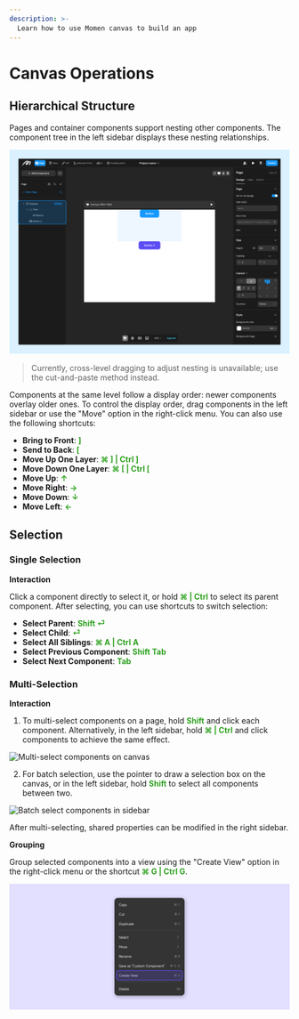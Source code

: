 ```yaml
---
description: >-
  Learn how to use Momen canvas to build an app
---
```

# Canvas Operations

## Hierarchical Structure

Pages and container components support nesting other components. The component tree in the left sidebar displays these nesting relationships.

![Component tree showing nesting relationships](../.gitbook/assets/design/select_and_display_.png)

> Currently, cross-level dragging to adjust nesting is unavailable; use the cut-and-paste method instead.

Components at the same level follow a display order: newer components overlay older ones. To control the display order, drag components in the left sidebar or use the "Move" option in the right-click menu. You can also use the following shortcuts:

- **Bring to Front**: <font color="#2EA120">**]**</font>
- **Send to Back**: <font color="#2EA120">**[**</font>
- **Move Up One Layer**: <font color="#2EA120">**⌘ ] | Ctrl ]**</font>
- **Move Down One Layer**: <font color="#2EA120">**⌘ [ | Ctrl [**</font>
- **Move Up**: <font color="#2EA120">**↑**</font>
- **Move Right**: <font color="#2EA120">**→**</font>
- **Move Down**: <font color="#2EA120">**↓**</font>
- **Move Left**: <font color="#2EA120">**←**</font>

## Selection

### Single Selection

**Interaction**

Click a component directly to select it, or hold <font color="#2EA120">**⌘ | Ctrl**</font> to select its parent component. After selecting, you can use shortcuts to switch selection:

- **Select Parent**: <font color="#2EA120">**Shift ⏎**</font>
- **Select Child**: <font color="#2EA120">**⏎**</font>
- **Select All Siblings**: <font color="#2EA120">**⌘ A | Ctrl A**</font>
- **Select Previous Component**: <font color="#2EA120">**Shift Tab**</font>
- **Select Next Component**: <font color="#2EA120">**Tab**</font>

### Multi-Selection

**Interaction**

1. To multi-select components on a page, hold <font color="#2EA120">**Shift**</font> and click each component. Alternatively, in the left sidebar, hold <font color="#2EA120">**⌘ | Ctrl**</font> and click components to achieve the same effect.

![Multi-select components on canvas](../.gitbook/assets/design/multi-select_1.gif)

2. For batch selection, use the pointer to draw a selection box on the canvas, or in the left sidebar, hold <font color="#2EA120">**Shift**</font> to select all components between two.

![Batch select components in sidebar](../.gitbook/assets/design/Multi-select_2.gif)

After multi-selecting, shared properties can be modified in the right sidebar.

**Grouping**

Group selected components into a view using the "Create View" option in the right-click menu or the shortcut <font color="#2EA120">**⌘ G | Ctrl G**</font>.

![Group selected components into a view](../.gitbook/assets/design/select_and_display_-1.png)